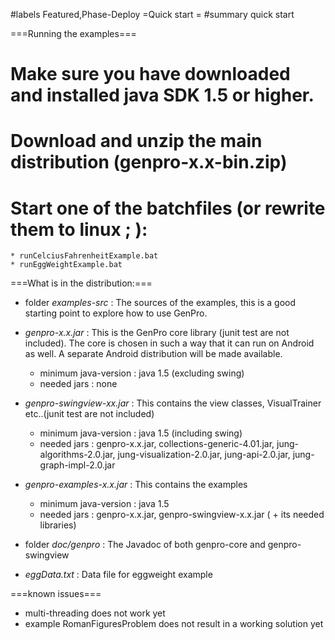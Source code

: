 #labels Featured,Phase-Deploy
=Quick start =
#summary quick start

===Running the examples===
  # Make sure you have downloaded and installed java SDK 1.5 or higher.
  # Download and unzip the main distribution (genpro-x.x-bin.zip)
  # Start one of the batchfiles (or rewrite them to linux ; ):
    * runCelciusFahrenheitExample.bat
    * runEggWeightExample.bat


===What is in the distribution:===
- folder *examples-src* : The sources of the examples, this is a good starting point to explore how to use GenPro.

- *genpro-x.x.jar* : This is the GenPro core library (junit test are not included). The core is chosen in such a way that it can run on Android as well. A separate Android distribution will be made available.
  * minimum java-version :  java 1.5 (excluding swing)
  * needed jars    :  none
		
- *genpro-swingview-xx.jar* : This contains the view classes, VisualTrainer etc..(junit test are not included) 		 
  * minimum java-version :  java 1.5 (including swing)
  * needed jars     :  genpro-x.x.jar, collections-generic-4.01.jar, jung-algorithms-2.0.jar, jung-visualization-2.0.jar, jung-api-2.0.jar, jung-graph-impl-2.0.jar
								
- *genpro-examples-x.x.jar* : This contains the examples		
  * minimum java-version :  java 1.5 
  * needed jars     :  genpro-x.x.jar, genpro-swingview-x.x.jar ( + its needed libraries)

- folder *doc/genpro* : The Javadoc of both genpro-core and genpro-swingview

- *eggData.txt* : Data file for eggweight example	


===known issues===
  * multi-threading does not work yet
  * example RomanFiguresProblem does not result in a working solution yet